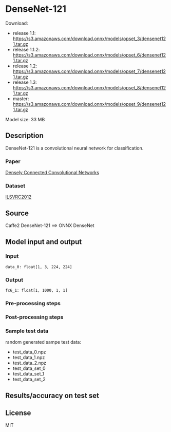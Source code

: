# DenseNet-121

Download:
- release 1.1: https://s3.amazonaws.com/download.onnx/models/opset_3/densenet121.tar.gz
- release 1.1.2: https://s3.amazonaws.com/download.onnx/models/opset_6/densenet121.tar.gz
- release 1.2: https://s3.amazonaws.com/download.onnx/models/opset_7/densenet121.tar.gz
- release 1.3: https://s3.amazonaws.com/download.onnx/models/opset_8/densenet121.tar.gz
- master: https://s3.amazonaws.com/download.onnx/models/opset_9/densenet121.tar.gz

Model size: 33 MB

## Description
DenseNet-121 is a convolutional neural network for classification.

### Paper
[Densely Connected Convolutional Networks](https://arxiv.org/abs/1608.06993)

### Dataset
[ILSVRC2012](http://www.image-net.org/challenges/LSVRC/2012/)

## Source
Caffe2 DenseNet-121 ==> ONNX DenseNet

## Model input and output
### Input
```
data_0: float[1, 3, 224, 224]
```
### Output
```
fc6_1: float[1, 1000, 1, 1]
```
### Pre-processing steps
### Post-processing steps
### Sample test data
random generated sampe test data:
- test_data_0.npz
- test_data_1.npz
- test_data_2.npz
- test_data_set_0
- test_data_set_1
- test_data_set_2

## Results/accuracy on test set

## License
MIT
